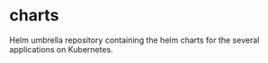# charts

Helm umbrella repository containing the helm charts for the several applications on Kubernetes.
